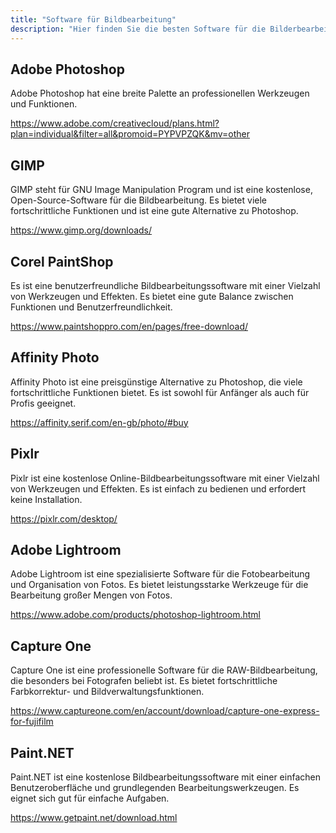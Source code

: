 ```yaml
---
title: "Software für Bildbearbeitung"
description: "Hier finden Sie die besten Software für die Bilderbearbeitung!"
---
```

## Adobe Photoshop
Adobe Photoshop hat eine breite Palette an professionellen Werkzeugen und Funktionen.

https://www.adobe.com/creativecloud/plans.html?plan=individual&filter=all&promoid=PYPVPZQK&mv=other


## GIMP
GIMP steht für GNU Image Manipulation Program und ist eine kostenlose, Open-Source-Software für die Bildbearbeitung. Es bietet viele fortschrittliche Funktionen und ist eine gute Alternative zu Photoshop.

https://www.gimp.org/downloads/




## Corel PaintShop
Es ist eine benutzerfreundliche Bildbearbeitungssoftware mit einer Vielzahl von Werkzeugen und Effekten. Es bietet eine gute Balance zwischen Funktionen und Benutzerfreundlichkeit.

https://www.paintshoppro.com/en/pages/free-download/



## Affinity Photo
Affinity Photo ist eine preisgünstige Alternative zu Photoshop, die viele fortschrittliche Funktionen bietet. Es ist sowohl für Anfänger als auch für Profis geeignet.

https://affinity.serif.com/en-gb/photo/#buy



## Pixlr
Pixlr ist eine kostenlose Online-Bildbearbeitungssoftware mit einer Vielzahl von Werkzeugen und Effekten. Es ist einfach zu bedienen und erfordert keine Installation.

https://pixlr.com/desktop/



## Adobe Lightroom
Adobe Lightroom ist eine spezialisierte Software für die Fotobearbeitung und Organisation von Fotos. Es bietet leistungsstarke Werkzeuge für die Bearbeitung großer Mengen von Fotos.

https://www.adobe.com/products/photoshop-lightroom.html



## Capture One
Capture One ist eine professionelle Software für die RAW-Bildbearbeitung, die besonders bei Fotografen beliebt ist. Es bietet fortschrittliche Farbkorrektur- und Bildverwaltungsfunktionen.

https://www.captureone.com/en/account/download/capture-one-express-for-fujifilm


## Paint.NET
Paint.NET ist eine kostenlose Bildbearbeitungssoftware mit einer einfachen Benutzeroberfläche und grundlegenden Bearbeitungswerkzeugen. Es eignet sich gut für einfache Aufgaben.

https://www.getpaint.net/download.html
